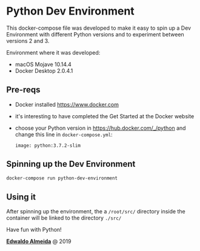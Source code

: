 # Python Dev Environment

This docker-compose file was developed to make it easy to spin up a Dev Environment with different Python versions and to experiment between versions 2 and 3.

Environment where it was developed:

* macOS Mojave 10.14.4
* Docker Desktop 2.0.4.1

## Pre-reqs

* Docker installed <https://www.docker.com>
* it's interesting to have completed the Get Started at the Docker website
* choose your Python version in <https://hub.docker.com/_/python> and change this line in `docker-compose.yml`:

    `image: python:3.7.2-slim`

## Spinning up the Dev Environment

```bash
docker-compose run python-dev-environment
```

## Using it

After spinning up the environment, the a `/root/src/` directory inside the container will be linked to the directory `./src/`

Have fun with Python!

<a rel="edwaldoalmeida.com" href="https://www.edwaldoalmeida.com">**Edwaldo Almeida**</a> @ 2019
